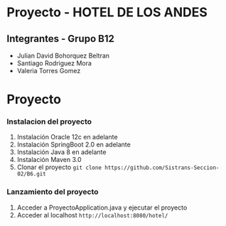 # Proyecto - HOTEL DE LOS ANDES

## Integrantes - Grupo B12

- Julian David Bohorquez Beltran
- Santiago Rodriguez Mora
- Valeria Torres Gomez

# Proyecto

### Instalacion del proyecto
1. Instalación Oracle 12c en adelante
2. Instalación SpringBoot 2.0 en adelante
3. Instalación Java 8 en adelante
4. Instalación Maven 3.0
5. Clonar el proyecto
`git clone https://github.com/Sistrans-Seccion-02/B6.git`

### Lanzamiento del proyecto
1. Acceder a ProyectoApplication.java y ejecutar el proyecto
2. Acceder al localhost `http://localhost:8080/hotel/`
